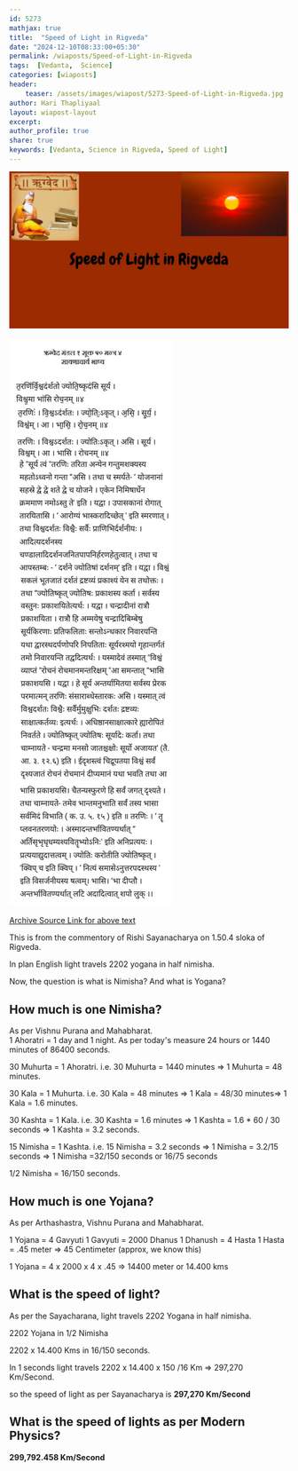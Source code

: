 ```yaml
---        
id: 5273
mathjax: true        
title:  "Speed of Light in Rigveda"        
date: "2024-12-10T08:33:00+05:30"        
permalink: /wiaposts/Speed-of-Light-in-Rigveda
tags:  [Vedanta,  Science]         
categories: [wiaposts] 
header:        
    teaser: /assets/images/wiapost/5273-Speed-of-Light-in-Rigveda.jpg               
author: Hari Thapliyaal        
layout: wiapost-layout        
excerpt:        
author_profile: true        
share: true
keywords: [Vedanta, Science in Rigveda, Speed of Light]  
--- 
```


![Speed of Light in Rigveda Text](/assets/images/wiapost/5273-Speed-of-Light-in-Rigveda.jpg)   
   
![Speed of Light in Rigveda](/assets/images/wiapost/5273-Speed-of-Light-in-Rigveda-Text.jpg)

[Archive Source Link for above text](https://ia601705.us.archive.org/34/items/20201214_20201214_1113/%E0%A4%8B%E0%A4%97%E0%A5%8D%E0%A4%B5%E0%A5%87%E0%A4%A6%20%E0%A4%AE%E0%A4%82%E0%A4%A1%E0%A4%B2%20%E0%A5%A7%20%E0%A4%B8%E0%A4%82%E0%A4%B8%E0%A5%8D%E0%A4%95%E0%A5%83%E0%A4%A4%20-%20%E0%A4%B8%E0%A4%BE%E0%A4%AF%E0%A4%A3%E0%A4%BE%E0%A4%9A%E0%A4%BE%E0%A4%B0%E0%A5%8D%E0%A4%AF%20%E0%A4%AD%E0%A4%BE%E0%A4%B7%E0%A5%8D%E0%A4%AF.pdf)

This is from the commentory of Rishi Sayanacharya on 1.50.4 sloka of Rigveda.

In plan English light travels 2202 yogana in half nimisha.

Now, the question is what is Nimisha? And what is Yogana? 

## How much is one Nimisha? 
As per Vishnu Purana and Mahabharat.   
1 Ahoratri = 1 day and 1 night. As per today's measure 24 hours or 1440 minutes of 86400 seconds.   

30 Muhurta = 1 Ahoratri. i.e. 30 Muhurta = 1440 minutes => 1 Muhurta = 48 minutes.  

30 Kala = 1 Muhurta. i.e. 30 Kala = 48 minutes => 1 Kala = 48/30 minutes=> 1 Kala = 1.6 minutes.  

30 Kashta = 1 Kala. i.e. 30 Kashta = 1.6 minutes => 1 Kashta = 1.6 * 60 / 30 seconds => 1 Kashta = 3.2 seconds.   

15 Nimisha = 1 Kashta. i.e. 15 Nimisha = 3.2 seconds => 1 Nimisha = 3.2/15 seconds => 1 Nimisha =32/150 seconds or 16/75 seconds  

1/2 Nimisha = 16/150 seconds.   

## How much is one Yojana?
As per Arthashastra, Vishnu Purana and Mahabharat.   



1 Yojana = 4 Gavyuti
1 Gavyuti = 2000 Dhanus
1 Dhanush = 4 Hasta
1 Hasta = .45 meter => 45 Centimeter (approx, we know this)

1 Yojana = 4 x 2000 x 4 x .45 => 14400 meter or 14.400 kms 

## What is the speed of light?
As per the Sayacharana, light travels 2202 Yogana in half nimisha.  

2202 Yojana in 1/2 Nimisha   

2202 x 14.400 Kms in 16/150 seconds.   

In 1 seconds light travels 2202 x 14.400 x 150 /16 Km => 297,270 Km/Second.  

so the speed of light as per Sayanacharya is **297,270 Km/Second**

## What is the speed of lights as per Modern Physics?
**299,792.458 Km/Second**









